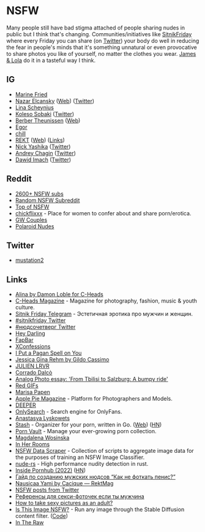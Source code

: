 # NSFW

Many people still have bad stigma attached of people sharing nudes in public but I think that's changing. Communities/initiatives like [SitnikFriday](https://t.me/sitnikfriday) where every Friday you can share (on [Twitter](https://twitter.com/search?q=sitnikfriday)) your body do well in reducing the fear in people's minds that it's something unnatural or even provocative to share photos you like of yourself, no matter the clothes you wear. [James & Lola](https://twitter.com/JamesWithLola) do it in a tasteful way I think.

## IG

- [Marine Fried](https://www.instagram.com/marine_fried/)
- [Nazar Elcansky](https://www.instagram.com/elcansky/) ([Web](https://app.milanote.com/1NjHr51QeXd488/elcansky?p=TQ4F6y5rXqo)) ([Twitter](https://twitter.com/elcansky))
- [Lina Scheynius](https://www.instagram.com/linascheynius/)
- [Koleso Sobaki](https://www.instagram.com/koleso_sobaki/) ([Twitter](https://twitter.com/KolesoSobaki))
- [Berber Theunissen](https://www.instagram.com/theunissenberber/) ([Web](https://www.berbertheunissen.nl/))
- [Egor](https://www.instagram.com/egor_sh/)
- [chill](https://www.instagram.com/thisissuperchill/)
- [REKT](https://www.instagram.com/rektmag/) ([Web](https://www.rektmag.net/)) ([Links](https://linktr.ee/NausicaaYami))
- [Nick Yashika](https://www.instagram.com/nickyashika/) ([Twitter](https://twitter.com/NickYashika))
- [Andrey Chagin](https://www.instagram.com/aandreychagin/) ([Twitter](https://twitter.com/aandreychagin))
- [Dawid Imach](https://www.instagram.com/dawidimach/) ([Twitter](https://twitter.com/dawidimach))

## Reddit

- [2600+ NSFW subs](https://www.reddit.com/r/copypasta/comments/ffedbn/an_automatically_categorized_list_of_2600_nsfw/)
- [Random NSFW Subreddit](https://www.reddit.com/r/randnsfw/)
- [Top of NSFW](https://www.reddit.com/user/topnsfwmulti/m/topnsfw/)
- [chickflixxx](https://www.reddit.com/r/chickflixxx/) - Place for women to confer about and share porn/erotica.
- [GW Couples](https://www.reddit.com/r/GWCouples/)
- [Polaroid Nudes](https://www.reddit.com/r/PolaroidNudes/)

## Twitter

- [mustation2](https://twitter.com/mustation2)

## Links

- [Alina by Damon Loble for C-Heads](https://www.c-heads.com/2015/02/10/alina-by-damon-loble-for-c-heads/)
- [C-Heads Magazine](https://www.c-heads.com/) - Magazine for photography, fashion, music & youth culture.
- [Sitnik Friday Telegram](https://t.me/sitnikfriday) - Эстетичная эротика про мужчин и женщин.
- [#sitnikfriday Twitter](https://twitter.com/hashtag/sitnikfriday)
- [#нюдсочетверг Twitter](https://twitter.com/hashtag/%D0%BD%D1%8E%D0%B4%D1%81%D0%BE%D1%87%D0%B5%D1%82%D0%B2%D0%B5%D1%80%D0%B3)
- [Hey Darling](https://www.heydarling.co/)
- [FapBar](https://fap.bar/)
- [XConfessions](https://xconfessions.com/)
- [I Put a Pagan Spell on You](https://xconfessions.com/film/i-put-a-pagan-spell-on-you)
- [Jessica Gina Rehm by Gildo Cassimo](https://www.applepiemag.com/jessica-gina-rehm-by-gildo-cassimo/)
- [JULIEN LRVR](https://jlrvr.be/)
- [Corrado Dalcò](https://www.flickr.com/photos/the_house/page1)
- [Analog Photo essay: 'From Tbilisi to Salzburg: A bumpy ride'](https://www.sceniusgallery.com/journal/from/tbilisi/to/salzburg)
- [Red GIFs](https://redgifs.com)
- [Marisa Papen](https://www.marisapapen.com/naked-atlas)
- [Apple Pie Magazine](https://www.applepiemag.com/) - Platform for Photographers and Models.
- [DEEPER](https://www.deeper.com/)
- [OnlySearch](https://onlysearch.co/) - Search engine for OnlyFans.
- [Anastasya Lyskowets](http://lyskowets-photo.ru/)
- [Stash](https://github.com/stashapp/stash) - Organizer for your porn, written in Go. ([Web](https://stashapp.cc/)) ([HN](https://news.ycombinator.com/item?id=25910530))
- [Porn Vault](https://github.com/porn-vault/porn-vault) - Manage your ever-growing porn collection.
- [Magdalena Wosinska](https://www.magdalenawosinska.com/)
- [In Her Rooms](https://www.meryornotphotography.com/in-her-rooms)
- [NSFW Data Scraper](https://github.com/alex000kim/nsfw_data_scraper) - Collection of scripts to aggregate image data for the purposes of training an NSFW Image Classifier.
- [nude-rs](https://github.com/kpcyrd/nude-rs) - High performance nudity detection in rust.
- [Inside Pornhub (2022)](https://www.theverge.com/c/22925906/pornhub-mindgeek-content-moderation) ([HN](https://news.ycombinator.com/item?id=30441276))
- [Гайд по созданию мужских нюдсов “Как не фоткать пенис?”](https://telegra.ph/Gajd-po-sozdaniyu-muzhskih-nyudsov-Kak-ne-fotkat-penis-04-25)
- [Nausicaa Yami by Cacique — RektMag](https://www.rektmag.net/home/2022/8/26/the-eyes-chico-they-never-lie)
- [NSFW posts from Twitter](https://topicc.netlify.app/)
- [Референсы для секси-фоточек если ты мужчина](https://twitter.com/rusyasurkova/status/1606615401127096321)
- [How to take sexy pictures as an adult?](https://www.reddit.com/r/sexover30/comments/zvtag5/how_to_take_sexy_pictures_as_an_adult/)
- [Is This Image NSFW?](https://nsfw.m1guelpf.me/) - Run any image through the Stable Diffusion content filter. ([Code](https://github.com/m1guelpf/cog-nsfw-filter))
- [In The Raw](https://www.in-the-raw.org/)
